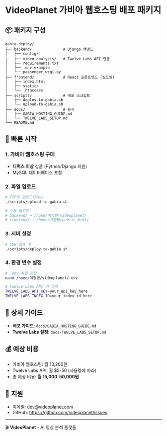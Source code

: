 # VideoPlanet 가비아 웹호스팅 배포 패키지

## 📦 패키지 구성

```
gabia-deploy/
├── backend/              # Django 백엔드
│   ├── config/
│   ├── video_analysis/   # Twelve Labs API 연동
│   ├── requirements.txt
│   ├── .env.example
│   └── passenger_wsgi.py
├── frontend/             # React 프론트엔드 (빌드됨)
│   ├── index.html
│   ├── static/
│   └── .htaccess
├── scripts/              # 배포 스크립트
│   ├── deploy-to-gabia.sh
│   └── upload-to-gabia.sh
├── docs/                 # 문서
│   ├── GABIA_HOSTING_GUIDE.md
│   └── TWELVE_LABS_SETUP.md
└── README.md

```

## 🚀 빠른 시작

### 1. 가비아 웹호스팅 구매
- **디럭스 이상** 상품 (Python/Django 지원)
- MySQL 데이터베이스 포함

### 2. 파일 업로드
```bash
# FTP로 업로드하거나
./scripts/upload-to-gabia.sh

# 수동 업로드:
# backend/ → /home/계정명/videoplanet/
# frontend/ → /home/계정명/public_html/
```

### 3. 서버 설정
```bash
# SSH 접속 후
./scripts/deploy-to-gabia.sh
```

### 4. 환경 변수 설정
```bash
# .env 파일 편집
nano /home/계정명/videoplanet/.env

# Twelve Labs API 키 입력
TWELVE_LABS_API_KEY=your_api_key_here
TWELVE_LABS_INDEX_ID=your_index_id_here
```

## 📖 상세 가이드

- **배포 가이드**: `docs/GABIA_HOSTING_GUIDE.md`
- **Twelve Labs 설정**: `docs/TWELVE_LABS_SETUP.md`

## 💰 예상 비용

- 가비아 웹호스팅: 월 13,200원
- Twelve Labs API: 월 $5-50 (사용량에 따라)
- 총 예상 비용: **월 15,000-50,000원**

## 🔧 지원

- 이메일: dev@videoplanet.com
- GitHub: https://github.com/videoplanet/issues

---
🎬 **VideoPlanet** - AI 영상 분석 플랫폼

